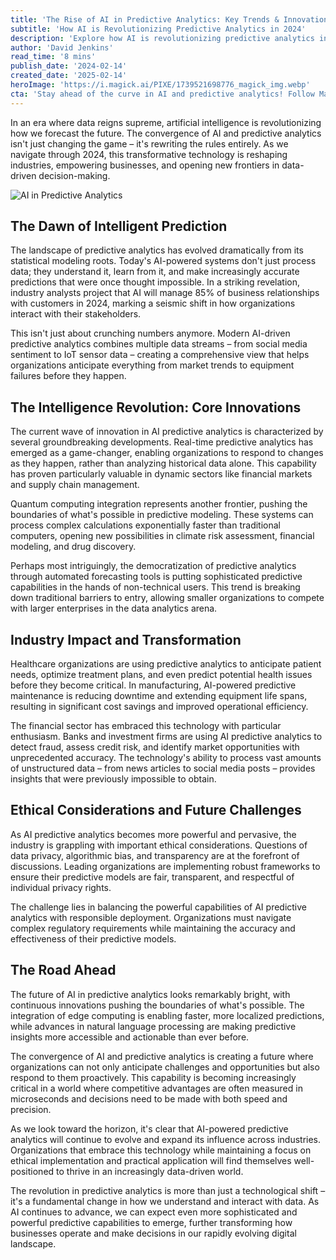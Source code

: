 ```yaml
---
title: 'The Rise of AI in Predictive Analytics: Key Trends & Innovations Shaping Our Future'
subtitle: 'How AI is Revolutionizing Predictive Analytics in 2024'
description: 'Explore how AI is revolutionizing predictive analytics in 2024, from real-time analysis to quantum computing integration. Learn about key innovations, industry impacts, and ethical considerations shaping the future of data-driven decision-making.'
author: 'David Jenkins'
read_time: '8 mins'
publish_date: '2024-02-14'
created_date: '2025-02-14'
heroImage: 'https://i.magick.ai/PIXE/1739521698776_magick_img.webp'
cta: 'Stay ahead of the curve in AI and predictive analytics! Follow MagickAI on LinkedIn for expert insights, breaking news, and in-depth analysis of emerging technologies that are shaping our future.'
---
```


In an era where data reigns supreme, artificial intelligence is revolutionizing how we forecast the future. The convergence of AI and predictive analytics isn't just changing the game – it's rewriting the rules entirely. As we navigate through 2024, this transformative technology is reshaping industries, empowering businesses, and opening new frontiers in data-driven decision-making.

![AI in Predictive Analytics](https://i.magick.ai/PIXE/1739521698779_magick_img.webp)

## The Dawn of Intelligent Prediction

The landscape of predictive analytics has evolved dramatically from its statistical modeling roots. Today's AI-powered systems don't just process data; they understand it, learn from it, and make increasingly accurate predictions that were once thought impossible. In a striking revelation, industry analysts project that AI will manage 85% of business relationships with customers in 2024, marking a seismic shift in how organizations interact with their stakeholders.

This isn't just about crunching numbers anymore. Modern AI-driven predictive analytics combines multiple data streams – from social media sentiment to IoT sensor data – creating a comprehensive view that helps organizations anticipate everything from market trends to equipment failures before they happen.

## The Intelligence Revolution: Core Innovations

The current wave of innovation in AI predictive analytics is characterized by several groundbreaking developments. Real-time predictive analytics has emerged as a game-changer, enabling organizations to respond to changes as they happen, rather than analyzing historical data alone. This capability has proven particularly valuable in dynamic sectors like financial markets and supply chain management.

Quantum computing integration represents another frontier, pushing the boundaries of what's possible in predictive modeling. These systems can process complex calculations exponentially faster than traditional computers, opening new possibilities in climate risk assessment, financial modeling, and drug discovery.

Perhaps most intriguingly, the democratization of predictive analytics through automated forecasting tools is putting sophisticated predictive capabilities in the hands of non-technical users. This trend is breaking down traditional barriers to entry, allowing smaller organizations to compete with larger enterprises in the data analytics arena.

## Industry Impact and Transformation

Healthcare organizations are using predictive analytics to anticipate patient needs, optimize treatment plans, and even predict potential health issues before they become critical. In manufacturing, AI-powered predictive maintenance is reducing downtime and extending equipment life spans, resulting in significant cost savings and improved operational efficiency.

The financial sector has embraced this technology with particular enthusiasm. Banks and investment firms are using AI predictive analytics to detect fraud, assess credit risk, and identify market opportunities with unprecedented accuracy. The technology's ability to process vast amounts of unstructured data – from news articles to social media posts – provides insights that were previously impossible to obtain.

## Ethical Considerations and Future Challenges

As AI predictive analytics becomes more powerful and pervasive, the industry is grappling with important ethical considerations. Questions of data privacy, algorithmic bias, and transparency are at the forefront of discussions. Leading organizations are implementing robust frameworks to ensure their predictive models are fair, transparent, and respectful of individual privacy rights.

The challenge lies in balancing the powerful capabilities of AI predictive analytics with responsible deployment. Organizations must navigate complex regulatory requirements while maintaining the accuracy and effectiveness of their predictive models.

## The Road Ahead

The future of AI in predictive analytics looks remarkably bright, with continuous innovations pushing the boundaries of what's possible. The integration of edge computing is enabling faster, more localized predictions, while advances in natural language processing are making predictive insights more accessible and actionable than ever before.

The convergence of AI and predictive analytics is creating a future where organizations can not only anticipate challenges and opportunities but also respond to them proactively. This capability is becoming increasingly critical in a world where competitive advantages are often measured in microseconds and decisions need to be made with both speed and precision.

As we look toward the horizon, it's clear that AI-powered predictive analytics will continue to evolve and expand its influence across industries. Organizations that embrace this technology while maintaining a focus on ethical implementation and practical application will find themselves well-positioned to thrive in an increasingly data-driven world.

The revolution in predictive analytics is more than just a technological shift – it's a fundamental change in how we understand and interact with data. As AI continues to advance, we can expect even more sophisticated and powerful predictive capabilities to emerge, further transforming how businesses operate and make decisions in our rapidly evolving digital landscape.